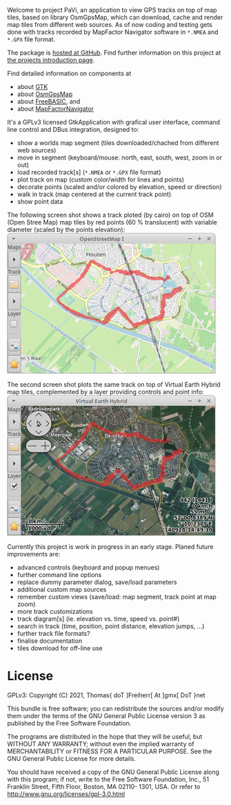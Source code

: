 Welcome to project PaVi, an application to view GPS tracks on top of
map tiles, based on library OsmGpsMap, which can download, cache and
render map tiles from different web sources. As of now coding and
testing gets done with tracks recorded by MapFactor Navigator software
in `*.NMEA` and `*.GPX` file format.

The package is [hosted at GitHub](https://github.com/DTJF/pavi).
Find further information on this project at [the projects introduction
page](http://www.freebasic.net/forum/???).

Find detailed information on components at

- about [GTK](http://www.gtk.org)
- about [OsmGpsMap](http://github.com/nzjrs/osm-gps-map)
- about [FreeBASIC](http://www.freebasic.net), and
- about [MapFactorNavigator](https://navigatorfree.mapfactor.com/)

It's a GPLv3 licensed GtkApplication with grafical user interface,
command line control and DBus integration, designed to:

* show a worlds map segment (tiles downloaded/chached from different web sources)
* move in segment (keyboard/mouse: north, east, south, west, zoom in or out)
* load recorded track\[s\] (`*.NMEA` or `*.GPX` file format)
* plot track on map (custom color/width for lines and points)
* decorate points (scaled and/or colored by elevation, speed or direction)
* walk in track (map centered at the current track point)
* show point data

The following screen shot shows a track ploted (by cairo) on top of OSM
(Open Stree Map) map tiles by red points (60 % translucent) with
variable diameter (scaled by the points elevation):
![Track on Open Street Map tiles](img/OSM.png)

The second screen shot plots the same track on top of Virtual Earth
Hybrid map tiles, complemented by a layer providing controls and point
info:
![Virtual Earth Map with Layer](img/VEH.png)

Currently this project is work in progress in an early stage. Planed
future improvements are:

* advanced controls (keyboard and popup menues)
* further command line options
* replace dummy parameter dialog, save/load parameters
* additional custom map sources
* remember custom views (save/load: map segment, track point at map zoom)
* more track customizations
* track diagram[s] (ie. elevation vs. time, speed vs. point#)
* search in track (time, position, point distance, elevation jumps, ...)
* further track file formats?
* finalise documentation
* tiles download for off-line use

License
=======

GPLv3: Copyright (C) 2021, Thomas{ doT ]Freiherr[ At ]gmx[ DoT }net

This bundle is free software; you can redistribute the sources and/or
modify them under the terms of the GNU General Public License version 3
as published by the Free Software Foundation.

The programs are distributed in the hope that they will be useful, but
WITHOUT ANY WARRANTY; without even the implied warranty of
MERCHANTABILITY or FITNESS FOR A PARTICULAR PURPOSE. See the GNU
General Public License for more details.

You should have received a copy of the GNU General Public License along
with this program; if not, write to the Free Software Foundation, Inc.,
51 Franklin Street, Fifth Floor, Boston, MA 02110- 1301, USA. Or refer
to http://www.gnu.org/licenses/gpl-3.0.html
